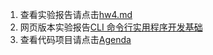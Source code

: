 1. 查看实验报告请点击[hw4.md](./hw4.md)
2. 网页版本实验报告[CLI 命令行实用程序开发基础](https://starashzero.github.io/ServerComputing/hw4/hw4)  
3. 查看代码项目请点击[Agenda](./Agenda)